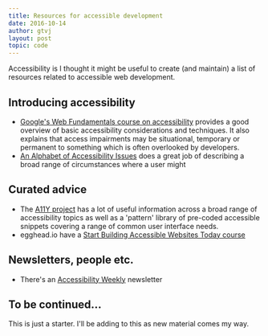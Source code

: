 ```yaml
---
title: Resources for accessible development
date: 2016-10-14
author: gtvj
layout: post
topic: code
---
```

Accessibility is I thought it might be useful to create (and maintain) a list of resources related to accessible web development.

## Introducing accessibility

  * [Google's Web Fundamentals course on accessibility](https://developers.google.com/web/fundamentals/accessibility/) provides a good overview of basic accessibility considerations and techniques. It also explains that access impairments may be situational, temporary or permanent to something which is often overlooked by developers.
  * [An Alphabet of Accessibility Issues](https://the-pastry-box-project.net/anne-gibson/2014-july-31) does a great job of describing a broad range of circumstances where a user might

## Curated advice

  * The [A11Y project](http://a11yproject.com/) has a lot of useful information across a broad range of accessibility topics as well as a 'pattern' library of pre-coded accessible snippets covering a range of common user interface needs.
  * egghead.io have a [Start Building Accessible Websites Today course](https://egghead.io/courses/start-building-accessible-web-applications-today)

## Newsletters, people etc.

  * There's an [Accessibility Weekly](http://a11yweekly.com/) newsletter

## To be continued&#8230;

This is just a starter. I'll be adding to this as new material comes my way.